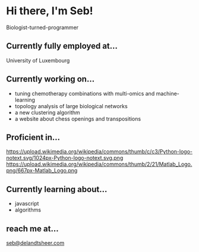 # Hi there, I'm Seb!

Biologist-turned-programmer

## Currently fully employed at...
University of Luxembourg

## Currently working on...
- tuning chemotherapy combinations with multi-omics and machine-learning
- topology analysis of large biological networks
- a new clustering algorithm
- a website about chess openings and transpositions

## Proficient in...
https://upload.wikimedia.org/wikipedia/commons/thumb/c/c3/Python-logo-notext.svg/1024px-Python-logo-notext.svg.png
https://upload.wikimedia.org/wikipedia/commons/thumb/2/21/Matlab_Logo.png/667px-Matlab_Logo.png

## Currently learning about...
- javascript
- algorithms

## reach me at...
seb@delandtsheer.com
